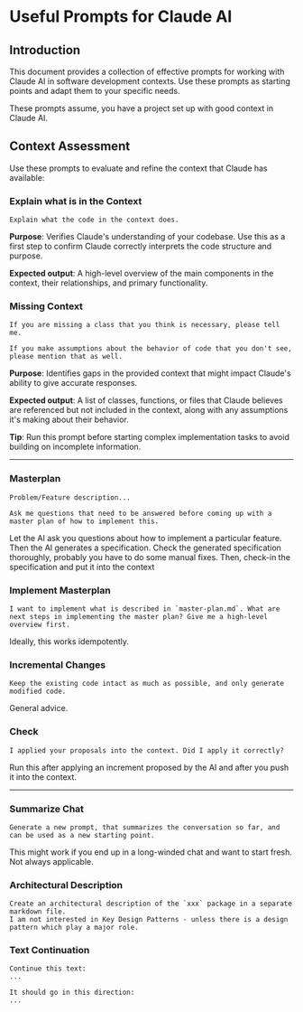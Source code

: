 # Useful Prompts for Claude AI

## Introduction

This document provides a collection of effective prompts for working with Claude AI in software development contexts. Use these prompts as starting points and adapt them to your specific needs. 

These prompts assume, you have a project set up with good context in Claude AI.

## Context Assessment

Use these prompts to evaluate and refine the context that Claude has available:

### Explain what is in the Context
```
Explain what the code in the context does.
```
**Purpose**: Verifies Claude's understanding of your codebase. Use this as a first step to confirm Claude correctly interprets the code structure and purpose.

**Expected output**: A high-level overview of the main components in the context, their relationships, and primary functionality.

### Missing Context
```
If you are missing a class that you think is necessary, please tell me. 

If you make assumptions about the behavior of code that you don't see, please mention that as well.
```
**Purpose**: Identifies gaps in the provided context that might impact Claude's ability to give accurate responses.

**Expected output**: A list of classes, functions, or files that Claude believes are referenced but not included in the context, along with any assumptions it's making about their behavior.

**Tip**: Run this prompt before starting complex implementation tasks to avoid building on incomplete information.

---

### Masterplan
```
Problem/Feature description...

Ask me questions that need to be answered before coming up with a master plan of how to implement this.
```
Let the AI ask you questions about how to implement a particular feature. Then the AI generates a specification. Check the generated specification thoroughly, probably you have to do some manual fixes. Then, check-in the specification and put it into the context

### Implement Masterplan
```
I want to implement what is described in `master-plan.md`. What are next steps in implementing the master plan? Give me a high-level overview first.
```
Ideally, this works idempotently.

### Incremental Changes
```
Keep the existing code intact as much as possible, and only generate modified code.
```
General advice.

### Check
```
I applied your proposals into the context. Did I apply it correctly?
```
Run this after applying an increment proposed by the AI and after you push it into the context.

---

### Summarize Chat
```
Generate a new prompt, that summarizes the conversation so far, and can be used as a new starting point.
```
This might work if you end up in a long-winded chat and want to start fresh. Not always applicable.

### Architectural Description
```
Create an architectural description of the `xxx` package in a separate markdown file.
I am not interested in Key Design Patterns - unless there is a design pattern which play a major role.
```

### Text Continuation
```
Continue this text:
...

It should go in this direction:
...
```

